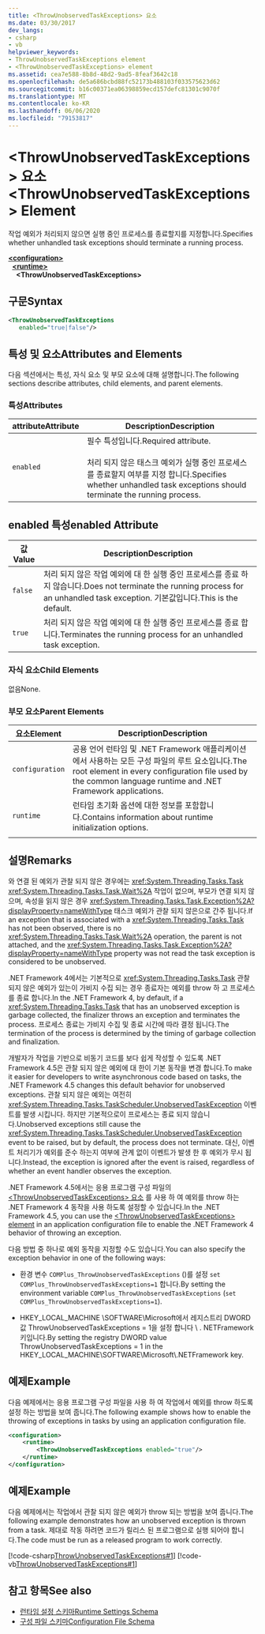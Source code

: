 ```yaml
---
title: <ThrowUnobservedTaskExceptions> 요소
ms.date: 03/30/2017
dev_langs:
- csharp
- vb
helpviewer_keywords:
- ThrowUnobservedTaskExceptions element
- <ThrowUnobservedTaskExceptions> element
ms.assetid: cea7e588-8b8d-48d2-9ad5-8feaf3642c18
ms.openlocfilehash: de5a686bcbd88fc52173b488103f033575623d62
ms.sourcegitcommit: b16c00371ea06398859ecd157defc81301c9070f
ms.translationtype: MT
ms.contentlocale: ko-KR
ms.lasthandoff: 06/06/2020
ms.locfileid: "79153817"
---
```

# <a name="throwunobservedtaskexceptions-element"></a><span data-ttu-id="6d90c-102">\<ThrowUnobservedTaskExceptions> 요소</span><span class="sxs-lookup"><span data-stu-id="6d90c-102">\<ThrowUnobservedTaskExceptions> Element</span></span>
<span data-ttu-id="6d90c-103">작업 예외가 처리되지 않으면 실행 중인 프로세스를 종료할지를 지정합니다.</span><span class="sxs-lookup"><span data-stu-id="6d90c-103">Specifies whether unhandled task exceptions should terminate a running process.</span></span>  
  
[**\<configuration>**](../configuration-element.md)\
&nbsp;&nbsp;[**\<runtime>**](runtime-element.md)\
&nbsp;&nbsp;&nbsp;&nbsp;**\<ThrowUnobservedTaskExceptions>**  
  
## <a name="syntax"></a><span data-ttu-id="6d90c-104">구문</span><span class="sxs-lookup"><span data-stu-id="6d90c-104">Syntax</span></span>  
  
```xml  
<ThrowUnobservedTaskExceptions  
   enabled="true|false"/>  
```  
  
## <a name="attributes-and-elements"></a><span data-ttu-id="6d90c-105">특성 및 요소</span><span class="sxs-lookup"><span data-stu-id="6d90c-105">Attributes and Elements</span></span>  
 <span data-ttu-id="6d90c-106">다음 섹션에서는 특성, 자식 요소 및 부모 요소에 대해 설명합니다.</span><span class="sxs-lookup"><span data-stu-id="6d90c-106">The following sections describe attributes, child elements, and parent elements.</span></span>  
  
### <a name="attributes"></a><span data-ttu-id="6d90c-107">특성</span><span class="sxs-lookup"><span data-stu-id="6d90c-107">Attributes</span></span>  
  
|<span data-ttu-id="6d90c-108">attribute</span><span class="sxs-lookup"><span data-stu-id="6d90c-108">Attribute</span></span>|<span data-ttu-id="6d90c-109">Description</span><span class="sxs-lookup"><span data-stu-id="6d90c-109">Description</span></span>|  
|---------------|-----------------|  
|`enabled`|<span data-ttu-id="6d90c-110">필수 특성입니다.</span><span class="sxs-lookup"><span data-stu-id="6d90c-110">Required attribute.</span></span><br /><br /> <span data-ttu-id="6d90c-111">처리 되지 않은 태스크 예외가 실행 중인 프로세스를 종료할지 여부를 지정 합니다.</span><span class="sxs-lookup"><span data-stu-id="6d90c-111">Specifies whether unhandled task exceptions should terminate the running process.</span></span>|  
  
## <a name="enabled-attribute"></a><span data-ttu-id="6d90c-112">enabled 특성</span><span class="sxs-lookup"><span data-stu-id="6d90c-112">enabled Attribute</span></span>  
  
|<span data-ttu-id="6d90c-113">값</span><span class="sxs-lookup"><span data-stu-id="6d90c-113">Value</span></span>|<span data-ttu-id="6d90c-114">Description</span><span class="sxs-lookup"><span data-stu-id="6d90c-114">Description</span></span>|  
|-----------|-----------------|  
|`false`|<span data-ttu-id="6d90c-115">처리 되지 않은 작업 예외에 대 한 실행 중인 프로세스를 종료 하지 않습니다.</span><span class="sxs-lookup"><span data-stu-id="6d90c-115">Does not terminate the running process for an unhandled task exception.</span></span> <span data-ttu-id="6d90c-116">기본값입니다.</span><span class="sxs-lookup"><span data-stu-id="6d90c-116">This is the default.</span></span>|  
|`true`|<span data-ttu-id="6d90c-117">처리 되지 않은 작업 예외에 대 한 실행 중인 프로세스를 종료 합니다.</span><span class="sxs-lookup"><span data-stu-id="6d90c-117">Terminates the running process for an unhandled task exception.</span></span>|  
  
### <a name="child-elements"></a><span data-ttu-id="6d90c-118">자식 요소</span><span class="sxs-lookup"><span data-stu-id="6d90c-118">Child Elements</span></span>  
 <span data-ttu-id="6d90c-119">없음</span><span class="sxs-lookup"><span data-stu-id="6d90c-119">None.</span></span>  
  
### <a name="parent-elements"></a><span data-ttu-id="6d90c-120">부모 요소</span><span class="sxs-lookup"><span data-stu-id="6d90c-120">Parent Elements</span></span>  
  
|<span data-ttu-id="6d90c-121">요소</span><span class="sxs-lookup"><span data-stu-id="6d90c-121">Element</span></span>|<span data-ttu-id="6d90c-122">Description</span><span class="sxs-lookup"><span data-stu-id="6d90c-122">Description</span></span>|  
|-------------|-----------------|  
|`configuration`|<span data-ttu-id="6d90c-123">공용 언어 런타임 및 .NET Framework 애플리케이션에서 사용하는 모든 구성 파일의 루트 요소입니다.</span><span class="sxs-lookup"><span data-stu-id="6d90c-123">The root element in every configuration file used by the common language runtime and .NET Framework applications.</span></span>|  
|`runtime`|<span data-ttu-id="6d90c-124">런타임 초기화 옵션에 대한 정보를 포함합니다.</span><span class="sxs-lookup"><span data-stu-id="6d90c-124">Contains information about runtime initialization options.</span></span>|  
|||  
  
## <a name="remarks"></a><span data-ttu-id="6d90c-125">설명</span><span class="sxs-lookup"><span data-stu-id="6d90c-125">Remarks</span></span>  
 <span data-ttu-id="6d90c-126">와 연결 된 예외가 관찰 되지 않은 경우에는 <xref:System.Threading.Tasks.Task> <xref:System.Threading.Tasks.Task.Wait%2A> 작업이 없으며, 부모가 연결 되지 않으며, 속성을 읽지 않은 경우 <xref:System.Threading.Tasks.Task.Exception%2A?displayProperty=nameWithType> 태스크 예외가 관찰 되지 않은으로 간주 됩니다.</span><span class="sxs-lookup"><span data-stu-id="6d90c-126">If an exception that is associated with a <xref:System.Threading.Tasks.Task> has not been observed, there is no <xref:System.Threading.Tasks.Task.Wait%2A> operation, the parent is not attached, and the <xref:System.Threading.Tasks.Task.Exception%2A?displayProperty=nameWithType> property was not read the task exception is considered to be unobserved.</span></span>  
  
 <span data-ttu-id="6d90c-127">.NET Framework 4에서는 기본적으로 <xref:System.Threading.Tasks.Task> 관찰 되지 않은 예외가 있는이 가비지 수집 되는 경우 종료자는 예외를 throw 하 고 프로세스를 종료 합니다.</span><span class="sxs-lookup"><span data-stu-id="6d90c-127">In the .NET Framework 4, by default, if a <xref:System.Threading.Tasks.Task> that has an unobserved exception is garbage collected, the finalizer throws an exception and terminates the process.</span></span> <span data-ttu-id="6d90c-128">프로세스 종료는 가비지 수집 및 종료 시간에 따라 결정 됩니다.</span><span class="sxs-lookup"><span data-stu-id="6d90c-128">The termination of the process is determined by the timing of garbage collection and finalization.</span></span>  
  
 <span data-ttu-id="6d90c-129">개발자가 작업을 기반으로 비동기 코드를 보다 쉽게 작성할 수 있도록 .NET Framework 4.5은 관찰 되지 않은 예외에 대 한이 기본 동작을 변경 합니다.</span><span class="sxs-lookup"><span data-stu-id="6d90c-129">To make it easier for developers to write asynchronous code based on tasks, the .NET Framework 4.5 changes this default behavior for unobserved exceptions.</span></span> <span data-ttu-id="6d90c-130">관찰 되지 않은 예외는 여전히 <xref:System.Threading.Tasks.TaskScheduler.UnobservedTaskException> 이벤트를 발생 시킵니다. 하지만 기본적으로이 프로세스는 종료 되지 않습니다.</span><span class="sxs-lookup"><span data-stu-id="6d90c-130">Unobserved exceptions still cause the <xref:System.Threading.Tasks.TaskScheduler.UnobservedTaskException> event to be raised, but by default, the process does not terminate.</span></span> <span data-ttu-id="6d90c-131">대신, 이벤트 처리기가 예외를 준수 하는지 여부에 관계 없이 이벤트가 발생 한 후 예외가 무시 됩니다.</span><span class="sxs-lookup"><span data-stu-id="6d90c-131">Instead, the exception is ignored after the event is raised, regardless of whether an event handler observes the exception.</span></span>  
  
 <span data-ttu-id="6d90c-132">.NET Framework 4.5에서는 응용 프로그램 구성 파일의 [ \<ThrowUnobservedTaskExceptions> 요소](throwunobservedtaskexceptions-element.md) 를 사용 하 여 예외를 throw 하는 .NET Framework 4 동작을 사용 하도록 설정할 수 있습니다.</span><span class="sxs-lookup"><span data-stu-id="6d90c-132">In the .NET Framework 4.5, you can use the [\<ThrowUnobservedTaskExceptions> element](throwunobservedtaskexceptions-element.md) in an application configuration file to enable the .NET Framework 4 behavior of throwing an exception.</span></span>  
  
 <span data-ttu-id="6d90c-133">다음 방법 중 하나로 예외 동작을 지정할 수도 있습니다.</span><span class="sxs-lookup"><span data-stu-id="6d90c-133">You can also specify the exception behavior in one of the following ways:</span></span>  
  
- <span data-ttu-id="6d90c-134">환경 변수 `COMPlus_ThrowUnobservedTaskExceptions` ()를 설정 `set COMPlus_ThrowUnobservedTaskExceptions=1` 합니다.</span><span class="sxs-lookup"><span data-stu-id="6d90c-134">By setting the environment variable `COMPlus_ThrowUnobservedTaskExceptions` (`set COMPlus_ThrowUnobservedTaskExceptions=1`).</span></span>  
  
- <span data-ttu-id="6d90c-135">HKEY_LOCAL_MACHINE \SOFTWARE\Microsoft에서 레지스트리 DWORD 값 ThrowUnobservedTaskExceptions = 1을 설정 합니다 \\ . NETFramework 키입니다.</span><span class="sxs-lookup"><span data-stu-id="6d90c-135">By setting the registry DWORD value ThrowUnobservedTaskExceptions = 1 in the HKEY_LOCAL_MACHINE\SOFTWARE\Microsoft\\.NETFramework key.</span></span>  
  
## <a name="example"></a><span data-ttu-id="6d90c-136">예제</span><span class="sxs-lookup"><span data-stu-id="6d90c-136">Example</span></span>  
 <span data-ttu-id="6d90c-137">다음 예제에서는 응용 프로그램 구성 파일을 사용 하 여 작업에서 예외를 throw 하도록 설정 하는 방법을 보여 줍니다.</span><span class="sxs-lookup"><span data-stu-id="6d90c-137">The following example shows how to enable the throwing of exceptions in tasks by using an application configuration file.</span></span>  
  
```xml  
<configuration>
    <runtime>
        <ThrowUnobservedTaskExceptions enabled="true"/>
    </runtime>
</configuration>  
```  
  
## <a name="example"></a><span data-ttu-id="6d90c-138">예제</span><span class="sxs-lookup"><span data-stu-id="6d90c-138">Example</span></span>  
 <span data-ttu-id="6d90c-139">다음 예제에서는 작업에서 관찰 되지 않은 예외가 throw 되는 방법을 보여 줍니다.</span><span class="sxs-lookup"><span data-stu-id="6d90c-139">The following example demonstrates how an unobserved exception is thrown from a task.</span></span> <span data-ttu-id="6d90c-140">제대로 작동 하려면 코드가 릴리스 된 프로그램으로 실행 되어야 합니다.</span><span class="sxs-lookup"><span data-stu-id="6d90c-140">The code must be run as a released program to work correctly.</span></span>  
  
 [!code-csharp[ThrowUnobservedTaskExceptions#1](../../../../../samples/snippets/csharp/VS_Snippets_CLR/throwunobservedtaskexceptions/cs/program.cs#1)]
 [!code-vb[ThrowUnobservedTaskExceptions#1](../../../../../samples/snippets/visualbasic/VS_Snippets_CLR/throwunobservedtaskexceptions/vb/program.vb#1)]  
  
## <a name="see-also"></a><span data-ttu-id="6d90c-141">참고 항목</span><span class="sxs-lookup"><span data-stu-id="6d90c-141">See also</span></span>

- [<span data-ttu-id="6d90c-142">런타임 설정 스키마</span><span class="sxs-lookup"><span data-stu-id="6d90c-142">Runtime Settings Schema</span></span>](index.md)
- [<span data-ttu-id="6d90c-143">구성 파일 스키마</span><span class="sxs-lookup"><span data-stu-id="6d90c-143">Configuration File Schema</span></span>](../index.md)
